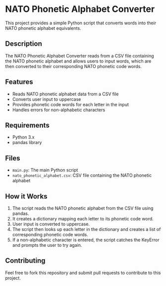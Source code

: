 # NATO Phonetic Alphabet Converter

This project provides a simple Python script that converts words into their NATO phonetic alphabet equivalents.

## Description

The NATO Phonetic Alphabet Converter reads from a CSV file containing the NATO phonetic alphabet and allows users to input words, which are then converted to their corresponding NATO phonetic code words.

## Features

- Reads NATO phonetic alphabet data from a CSV file
- Converts user input to uppercase
- Provides phonetic code words for each letter in the input
- Handles errors for non-alphabetic characters

## Requirements

- Python 3.x
- pandas library

## Files

- `main.py`: The main Python script
- `nato_phonetic_alphabet.csv`: CSV file containing the NATO phonetic alphabet

## How it Works

1. The script reads the NATO phonetic alphabet from the CSV file using pandas.
2. It creates a dictionary mapping each letter to its phonetic code word.
3. User input is converted to uppercase.
4. The script then looks up each letter in the dictionary and creates a list of corresponding phonetic code words.
5. If a non-alphabetic character is entered, the script catches the KeyError and prompts the user to try again.

## Contributing

Feel free to fork this repository and submit pull requests to contribute to this project.

